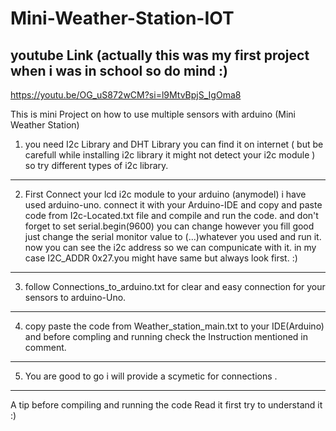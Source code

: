 # Mini-Weather-Station-IOT
## youtube Link (actually this was my first project when i was in school so do mind :) 
https://youtu.be/OG_uS872wCM?si=l9MtvBpjS_IgOma8

This is mini Project on how to use multiple sensors with arduino (Mini Weather Station) 

1) you need I2c Library and DHT Library you can find it on internet ( but be carefull while installing i2c library it might not detect your i2c module ) 
   so try different types of i2c library.

--------------------------------------------------------------------------------------------------------------------

2) First Connect your lcd i2c module to your arduino (anymodel) i have used arduino-uno.
   connect it with your Arduino-IDE and copy and paste code from I2c-Located.txt file and compile and run the code.
   and don't forget to set serial.begin(9600) you can change however you fill good just change
   the serial monitor value to (...)whatever you used and run it.
   now you can see the i2c address so we can compunicate with it.
   in my case I2C_ADDR 0x27.you might have same but always look first.  :)
--------------------------------------------------------------------------------------------------------------------

3) follow Connections_to_arduino.txt for clear and easy connection for your sensors to arduino-Uno.

--------------------------------------------------------------------------------------------------------------------

4) copy paste the code from  Weather_station_main.txt to your IDE(Arduino) and before compling and
   running check the Instruction mentioned in comment.

--------------------------------------------------------------------------------------------------------------------

5) You are good to go i will provide a scymetic for connections . 

--------------------------------------------------------------------------------------------------------------------

A tip before compiling and running the code Read it first try to understand it :)
